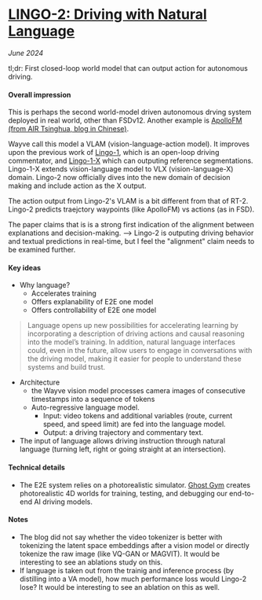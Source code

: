 # [LINGO-2: Driving with Natural Language](https://wayve.ai/thinking/lingo-2-driving-with-language/)

_June 2024_

tl;dr: First closed-loop world model that can output action for autonomous driving.

#### Overall impression
This is perhaps the second world-model driven autonomous drving system deployed in real world, other than FSDv12. Another example is [ApolloFM (from AIR Tsinghua, blog in Chinese)](https://mp.weixin.qq.com/s/8d1qXTm5v4H94HxAibp1dA).

Wayve call this model a VLAM (vision-language-action model). It improves upon the previous work of [Lingo-1](lingo1.md), which is an open-loop driving commentator, and [Lingo-1-X](https://wayve.ai/thinking/lingo-1-referential-segmentation/) which can outputing reference segmentations. Lingo-1-X extends vision-language model to VLX (vision-language-X) domain. Lingo-2 now officially dives into the new domain of decision making and include action as the X output.

The action output from Lingo-2's VLAM is a bit different from that of RT-2. Lingo-2 predicts traejctory waypoints (like ApolloFM) vs actions (as in FSD).

The paper claims that is is a strong first indication of the alignment between explanations and decision-making. --> Lingo-2 is outputing driving behavior and textual predictions in real-time, but I feel the "alignment" claim needs to be examined further. 


#### Key ideas
- Why language?
	- Accelerates training
	- Offers explanability of E2E one model
	- Offers controllability of E2E one model
	
> Language opens up new possibilities for accelerating learning by incorporating a description of driving actions and causal reasoning into the model’s training. In addition, natural language interfaces could, even in the future, allow users to engage in conversations with the driving model, making it easier for people to understand these systems and build trust.

- Architecture
	- the Wayve vision model processes camera images of consecutive timestamps into a sequence of tokens
	- Auto-regressive language model. 
		- Input: video tokens and additional variables (route, current speed, and speed limit) are fed into the language model. 
		- Output: a driving trajectory and commentary text.
- The input of language allows driving instruction through natural language (turning left, right or going straight at an intersection).

#### Technical details
- The E2E system relies on a photorealistic simulator. [Ghost Gym](https://wayve.ai/thinking/ghost-gym-neural-simulator/) creates photorealistic 4D worlds for training, testing, and debugging our end-to-end AI driving models.

#### Notes
- The blog did not say whether the video tokenizer is better with tokenizing the latent space embeddings after a vision model or directly tokenize the raw image (like VQ-GAN or MAGVIT). It would be interesting to see an ablations study on this.
- If language is taken out from the trainig and inference process (by distilling into a VA model), how much performance loss would Lingo-2 lose? It would be interesting to see an ablation on this as well.

